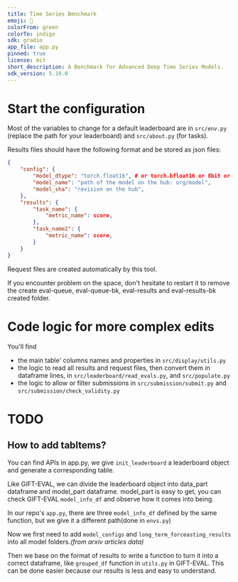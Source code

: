 ```yaml
---
title: Time Series Benchmark
emoji: 🥇
colorFrom: green
colorTo: indigo
sdk: gradio
app_file: app.py
pinned: true
license: mit
short_description: A Benchmark for Advanced Deep Time Series Models.
sdk_version: 5.19.0
---
```


# Start the configuration

Most of the variables to change for a default leaderboard are in `src/env.py` (replace the path for your leaderboard) and `src/about.py` (for tasks).

Results files should have the following format and be stored as json files:
```json
{
    "config": {
        "model_dtype": "torch.float16", # or torch.bfloat16 or 8bit or 4bit
        "model_name": "path of the model on the hub: org/model",
        "model_sha": "revision on the hub",
    },
    "results": {
        "task_name": {
            "metric_name": score,
        },
        "task_name2": {
            "metric_name": score,
        }
    }
}
```

Request files are created automatically by this tool.

If you encounter problem on the space, don't hesitate to restart it to remove the create eval-queue, eval-queue-bk, eval-results and eval-results-bk created folder.

# Code logic for more complex edits

You'll find 
- the main table' columns names and properties in `src/display/utils.py`
- the logic to read all results and request files, then convert them in dataframe lines, in `src/leaderboard/read_evals.py`, and `src/populate.py`
- the logic to allow or filter submissions in `src/submission/submit.py` and `src/submission/check_validity.py`

# TODO
## How to add tabItems?

You can find APIs in app.py, we give `init_leaderboard` a leaderboard object and generate a corresponding table.

Like GIFT-EVAL, we can divide the leaderboard object into data_part dataframe and model_part dataframe.
model_part is easy to get, you can check GIFT-EVAL `model_info_df` and observe how it comes into being.

In our repo's `app.py`, there are three `model_info_df` defined by the same function, but we give it a different path(done in `envs.py`)

Now we first need to add `model_configs` and `long_term_forceasting_results` into all model folders.*(from arxiv articles data)*

Then we base on the format of results to write a function to turn it into a correct dataframe, like `grouped_df` function in `utils.py` in GIFT-EVAL. This can be done easier because our results is less and easy to understand.

